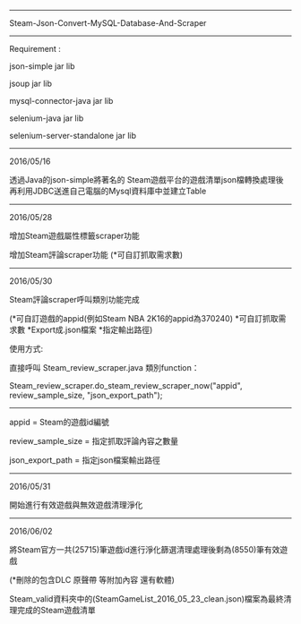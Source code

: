 ------------------------------------------------

Steam-Json-Convert-MySQL-Database-And-Scraper

------------------------------------------------

Requirement :

json-simple jar lib

jsoup jar lib

mysql-connector-java jar lib

selenium-java jar lib

selenium-server-standalone jar lib

------------------------------------------------

2016/05/16

透過Java的json-simple將著名的
Steam遊戲平台的遊戲清單json檔轉換處理後
再利用JDBC送進自己電腦的Mysql資料庫中並建立Table

------------------------------------------------

2016/05/28

增加Steam遊戲屬性標籤scraper功能

增加Steam評論scraper功能 (*可自訂抓取需求數)

------------------------------------------------

2016/05/30

Steam評論scraper呼叫類別功能完成 

(*可自訂遊戲的appid(例如Steam NBA 2K16的appid為370240) *可自訂抓取需求數 *Export成.json檔案 *指定輸出路徑)

使用方式:

直接呼叫 Steam_review_scraper.java 類別function：

Steam_review_scraper.do_steam_review_scraper_now("appid", review_sample_size, "json_export_path");

------------------------------------------------

appid = Steam的遊戲id編號

review_sample_size = 指定抓取評論內容之數量

json_export_path = 指定json檔案輸出路徑

------------------------------------------------

2016/05/31

開始進行有效遊戲與無效遊戲清理淨化

------------------------------------------------

2016/06/02

將Steam官方一共(25715)筆遊戲id進行淨化篩選清理處理後剩為(8550)筆有效遊戲

(*刪除的包含DLC 原聲帶 等附加內容 還有軟體)

Steam_valid資料夾中的(SteamGameList_2016_05_23_clean.json)檔案為最終清理完成的Steam遊戲清單